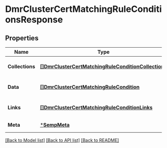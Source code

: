 # DmrClusterCertMatchingRuleConditionsResponse

## Properties
Name | Type | Description | Notes
------------ | ------------- | ------------- | -------------
**Collections** | [**[]DmrClusterCertMatchingRuleConditionCollections**](DmrClusterCertMatchingRuleConditionCollections.md) |  | [optional] [default to null]
**Data** | [**[]DmrClusterCertMatchingRuleCondition**](DmrClusterCertMatchingRuleCondition.md) |  | [optional] [default to null]
**Links** | [**[]DmrClusterCertMatchingRuleConditionLinks**](DmrClusterCertMatchingRuleConditionLinks.md) |  | [optional] [default to null]
**Meta** | [***SempMeta**](SempMeta.md) |  | [default to null]

[[Back to Model list]](../README.md#documentation-for-models) [[Back to API list]](../README.md#documentation-for-api-endpoints) [[Back to README]](../README.md)

